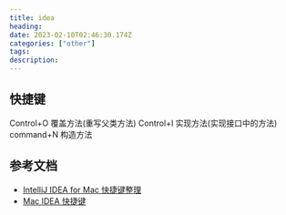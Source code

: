 ```yaml
---
title: idea
heading:  
date: 2023-02-10T02:46:30.174Z
categories: ["other"]
tags: 
description:  
---
```


## 快捷键

Control+O 覆盖方法(重写父类方法)
Control+I  实现方法(实现接口中的方法)
command+N 构造方法


## 参考文档
- [IntelliJ IDEA for Mac 快捷键整理](https://cloud.tencent.com/developer/article/1796448)
- [Mac IDEA 快捷键](https://www.jianshu.com/p/62a86ab04d1f)